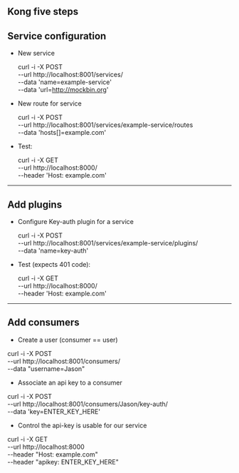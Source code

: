 Kong five steps
---
Service configuration
---
- New service

  curl -i -X POST \
  --url http://localhost:8001/services/ \
  --data 'name=example-service' \
  --data 'url=http://mockbin.org'
  
- New route for service 

  curl -i -X POST \
    --url http://localhost:8001/services/example-service/routes \
    --data 'hosts[]=example.com'
    
- Test:

  curl -i -X GET \
  --url http://localhost:8000/ \
  --header 'Host: example.com'
---
Add plugins
---  
- Configure Key-auth plugin for a service
  
  curl -i -X POST \
  --url http://localhost:8001/services/example-service/plugins/ \
  --data 'name=key-auth'
  
- Test (expects 401 code):
  
  curl -i -X GET \
  --url http://localhost:8000/ \
  --header 'Host: example.com'
  
---
Add consumers
---
 - Create a user (consumer == user)
 
 curl -i -X POST \
  --url http://localhost:8001/consumers/ \
  --data "username=Jason"
  
  - Associate an api key to a consumer
  
  curl -i -X POST \
  --url http://localhost:8001/consumers/Jason/key-auth/ \
  --data 'key=ENTER_KEY_HERE'
  
  - Control the api-key is usable for our service
  
  curl -i -X GET \
  --url http://localhost:8000 \
  --header "Host: example.com" \
  --header "apikey: ENTER_KEY_HERE"